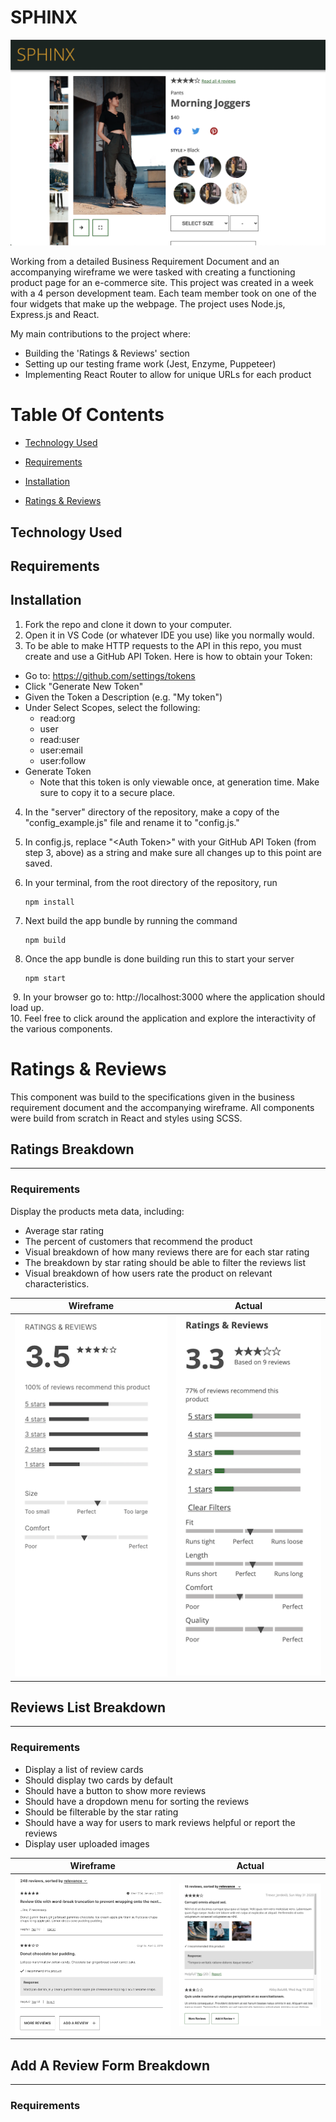 # SPHINX
![Sphinx Title Image](./readme_images/title-image.png)

Working from a detailed Business Requirement Document and an accompanying wireframe we were tasked with creating a functioning product page for an e-commerce site.  This project was created in a week with a 4 person development team.  Each team member took on one of the four widgets that make up the webpage. The project uses Node.js, Express.js and React.

My main contributions to the project where:
- Building the 'Ratings & Reviews' section
- Setting up our testing frame work (Jest, Enzyme, Puppeteer)
- Implementing React Router to allow for unique URLs for each product
# Table Of Contents

- [Technology Used](#technology-used)

- [Requirements](#requirements)

- [Installation](#installation)

- [Ratings & Reviews](#ratings-&-reviews)


## Technology Used

## Requirements
## Installation 
1. Fork the repo and clone it down to your computer.
​
2. Open it in VS Code (or whatever IDE you use) like you normally would.
​
3. To be able to make HTTP requests to the API in this repo, you must create and use a GitHub API Token. Here is how to obtain your Token:
- Go to: https://github.com/settings/tokens
- Click "Generate New Token"
- Given the Token a Description (e.g. "My token")
- Under Select Scopes, select the following:
  - read:org
  - user
  - read:user
  - user:email
  - user:follow
- Generate Token
  - Note that this token is only viewable once, at generation time. Make sure to copy it to a secure place.
​
4. In the "server" directory of the repository, make a copy of the "config_example.js" file and rename it to "config.js."
​
5. In config.js, replace "\<Auth Token\>" with your GitHub API Token (from step 3, above) as a string and make sure all changes up to this point are saved.
​
6. In your terminal, from the root directory of the repository, run
    ```
    npm install
    ```
7. Next build the app bundle by running the command
    ```
    npm build
    ```

8. Once the app bundle is done building run this to start your server
    ```
    npm start
    ```
​
9. In your browser go to: http://localhost:3000 where the application should load up.  
​
10. Feel free to click around the application and explore the interactivity of the various components.


# Ratings & Reviews
This component was build to the specifications given in the business requirement document and the accompanying wireframe. All components were build from scratch in React and styles using SCSS. 


## Ratings Breakdown 
---
### Requirements
Display the products meta data, including:
- Average star rating
- The percent of customers that recommend the product 
- Visual breakdown of how many reviews there are for each star rating
- The breakdown by star rating should be able to filter the reviews list
- Visual breakdown of how users rate the product on relevant characteristics.

| Wireframe | Actual |
| --- | --- |
| ![Ratings Wireframe](./readme_images/ratings-breakdown-wireframe.png) | ![Ratings Actual](./readme_images/ratings-breakdown-actual.png) |
  

## Reviews List Breakdown 
---
### Requirements
- Display a list of review cards
- Should display two cards by default
- Should have a button to show more reviews
- Should have a dropdown menu for sorting the reviews
- Should be filterable by the star rating
- Should have a way for users to mark reviews helpful or report the reviews
- Display user uploaded images

| Wireframe | Actual |
| --- | --- |
| ![Review List Wireframe](./readme_images/review-list-wireframe.png) | ![Ratings Actual](./readme_images/review-list-actual.png) |
## Add A Review Form Breakdown
---
### Requirements